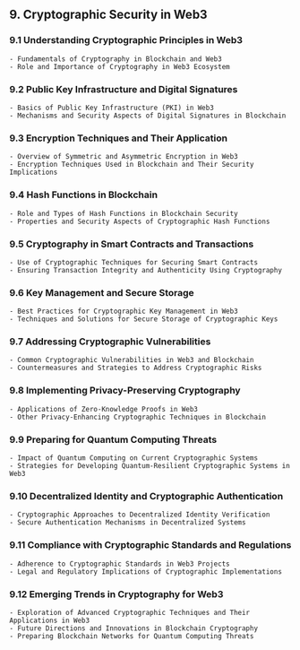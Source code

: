 ## 9.  **Cryptographic Security in Web3**

<!-- TODO there should be a section on ZKProofs and other privacy enhancing technologies -->

### 9.1 **Understanding Cryptographic Principles in Web3**
    - Fundamentals of Cryptography in Blockchain and Web3
    - Role and Importance of Cryptography in Web3 Ecosystem

### 9.2 **Public Key Infrastructure and Digital Signatures**
    - Basics of Public Key Infrastructure (PKI) in Web3
    - Mechanisms and Security Aspects of Digital Signatures in Blockchain

### 9.3 **Encryption Techniques and Their Application**
    - Overview of Symmetric and Asymmetric Encryption in Web3
    - Encryption Techniques Used in Blockchain and Their Security Implications

### 9.4 **Hash Functions in Blockchain**
    - Role and Types of Hash Functions in Blockchain Security
    - Properties and Security Aspects of Cryptographic Hash Functions

### 9.5 **Cryptography in Smart Contracts and Transactions**
    - Use of Cryptographic Techniques for Securing Smart Contracts
    - Ensuring Transaction Integrity and Authenticity Using Cryptography

### 9.6 **Key Management and Secure Storage**
    - Best Practices for Cryptographic Key Management in Web3
    - Techniques and Solutions for Secure Storage of Cryptographic Keys

### 9.7 **Addressing Cryptographic Vulnerabilities**
    - Common Cryptographic Vulnerabilities in Web3 and Blockchain
    - Countermeasures and Strategies to Address Cryptographic Risks

### 9.8 **Implementing Privacy-Preserving Cryptography**
    - Applications of Zero-Knowledge Proofs in Web3
    - Other Privacy-Enhancing Cryptographic Techniques in Blockchain

### 9.9 **Preparing for Quantum Computing Threats**
    - Impact of Quantum Computing on Current Cryptographic Systems
    - Strategies for Developing Quantum-Resilient Cryptographic Systems in Web3

### 9.10 **Decentralized Identity and Cryptographic Authentication**
    - Cryptographic Approaches to Decentralized Identity Verification
    - Secure Authentication Mechanisms in Decentralized Systems

### 9.11 **Compliance with Cryptographic Standards and Regulations**
    - Adherence to Cryptographic Standards in Web3 Projects
    - Legal and Regulatory Implications of Cryptographic Implementations

### 9.12 **Emerging Trends in Cryptography for Web3**
    - Exploration of Advanced Cryptographic Techniques and Their Applications in Web3
    - Future Directions and Innovations in Blockchain Cryptography
    - Preparing Blockchain Networks for Quantum Computing Threats